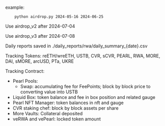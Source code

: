 example: 
```console
    python airdrop.py 2024-05-16 2024-06-25
```

Use airdrop_v2 after 2024-07-04

Use airdrop_v3 after 2024-07-08

Daily reports saved in ./daily_reports/rwa/daily_summary_{date}.csv

Tracking Tokens:
    reETH/wreETH, USTB, CVR, sCVR, PEARL, RWA, MORE, DAI, sMORE, arcUSD, PTa, UKRE
  
Tracking Contract:
  - Pearl Pools:
    - Swap: accumulating fee for FeePoints; block by block price to converting value into USTB
  - Liquid Box: token balance and fee in box position and related gauge
  - Pearl NFT Manager: token balances in nft and gauge
  - CVR staking chef: block by block assets per share
  - More Vaults: Collateral deposited
  - veRWA and vePearl: locked token amount
  

